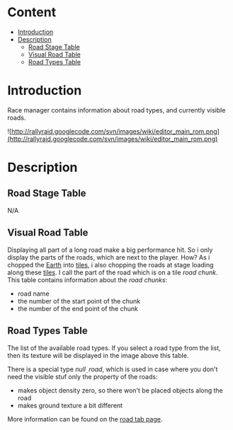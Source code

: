 # Content #

  * [Introduction](#Introduction.md)
  * [Description](#Description.md)
    * [Road Stage Table](#Road_Stage_Table.md)
    * [Visual Road Table](#Visual_Road_Table.md)
    * [Road Types Table](#Road_Types_Table.md)

# Introduction #

Race manager contains information about road types, and currently visible roads.

![http://rallyraid.googlecode.com/svn/images/wiki/editor_main_rom.png](http://rallyraid.googlecode.com/svn/images/wiki/editor_main_rom.png)

# Description #

## Road Stage Table ##
N/A

## Visual Road Table ##

Displaying all part of a long road make a big performance hit. So i only display the parts of the roads, which are next to the player. How? As i chopped the [Earth](Terminology#Earth.md) into [tiles](Terminology#Earth_Tile.md), i also chopping the roads at stage loading along these [tiles](Terminology#Earth_Tile.md). I call the part of the road which is on a tile _road chunk_. This table contains information about the _road chunks_:
  * road name
  * the number of the start point of the chunk
  * the number of the end point of the chunk

## Road Types Table ##
The list of the available road types. If you select a road type from the list, then its texture will be displayed in the image above this table.

There is a special type _null`_`road_, which is used in case where you don't need the visible stuf only the property of the roads:
  * makes object density zero, so there won't be placed objects along the road
  * makes ground texture a bit different

More information can be found on the [road tab page](EditorStageRoads.md).